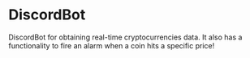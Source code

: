 # DiscordBot
DiscordBot for obtaining real-time cryptocurrencies data. It also has a functionality to fire an alarm when a coin hits a specific price!
